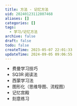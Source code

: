 ```yaml
---
title: 方法 - 记忆方法
uid: 20240123112807468
aliases: []
categories: []
tags:
  - 学习/记忆方法
archive: false
draft: false
todo: false
createTime: 2023-05-07 22:01:33
updateTime: 2024-09-05 09:06:55
---
```


- 费曼学习技巧
- SQ3R 阅读法
- 西蒙学习法
- 图形化（思维导图、流程图）
- 记忆宫殿
- 刻意练习
